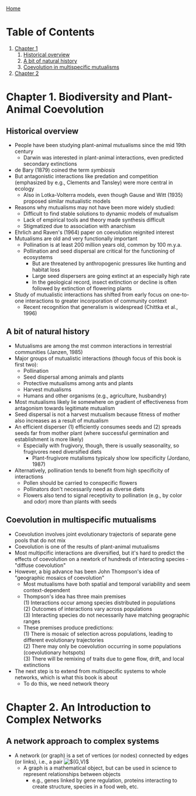 [Home](index.md)

# Table of Contents
1. [Chapter 1](#1)
    1. [Historical overview](#1.1)
    2. [A bit of natural history](#1.2)
    3. [Coevolution in multispecific mutualisms](#1.3)
2. [Chapter 2](#2)



# Chapter 1. Biodiversity and Plant-Animal Coevolution <a name="1"></a>

## Historical overview <a name="1.1"></a>

- People have been studying plant-animal mutualisms since the mid 19th century
  - Darwin was interested in plant-animal interactions, even predicted secondary extinctions
- de Bary (1879) coined the term *symbiosis*
- But antagonistic interactions like predation and competition (emphasized by e.g., Clements and Tansley) were more central in ecology 
  - Also in Lotka-Volterra models, even though Gause and Witt (1935) proposed similar mutualistic models
- Reasons why mutualisms may not have been more widely studied:
  - Difficult to find stable solutions to dynamic models of mutualism
  - Lack of empirical tools and theory made synthesis difficult
  - Stigmatized due to association with anarchism
- Ehrlich and Raven's (1964) paper on coevolution reignited interest
- Mutualisms are old and very functionally important
  - Pollination is at least 200 million years old, common by 100 m.y.a.
  - Pollination and seed dispersal are critical for the functioning of ecosystems
    - But are threatened by anthropogenic pressures like hunting and habitat loss
    - Large seed dispersers are going extinct at an especially high rate
    - In the geological record, insect extinction or decline is often followed by extinction of flowering plants
- Study of mutualistic interactions has shifted from early focus on one-to-one interactions to greater incorporation of community context
  - Recent recognition that generalism is widespread (Chittka et al., 1996)

## A bit of natural history <a name="1.2"></a>

- Mutualisms are among the mst common interactions in terrestrial communities (Janzen, 1985)
- Major groups of mutualistic interactions (though focus of this book is first two):
    - Pollination
    - Seed dispersal among animals and plants
    - Protective mutualisms among ants and plants
    - Harvest mutualisms
    - Humans and other organisms (e.g., agriculture, husbandry)
- Most mutualisms likely lie somewhere on gradient of effectiveness from antagonism towards legitimate mutualism
- Seed dispersal is not a harvest mutualism because fitness of mother also increases as a result of mutualism
- An efficient disperser (1) efficiently consumes seeds and (2) spreads seeds far from mother plant (where successful germination and establishment is more likely)
    - Especially with frugivory, though, there is usually seasonality, so frugivores need diversified diets
        - Plant-frugivore mutalisms typicaly show low specificity (Jordano, 1987)  
- Alternatively, pollination tends to benefit from high specificity of interactions
    - Pollen should be carried to conspecific flowers
    - Pollinators don't necessarily need as diverse diets
    - Flowers also tend to signal receptivity to pollination (e.g., by color and odor) more than plants with seeds

## Coevolution in multispecific mutualisms <a name="1.3"></a>

- Coevolution involves joint evolutionary trajectoris of separate gene pools that do not mix
- Coevolution is one of the results of plant-animal mutualisms
- Most multipcific interactions are diversified, but it's hard to predict the effects of coevolution on a newtork of hundreds of interacting species - "diffuse coevolution"
- However, a big advance has been John Thompson's idea of "geographic mosaics of coevolution"
    - Most mutualisms have both spatial and temporal variability and seem context-dependent
    - Thompson's idea has three main premises  
    (1) Interactions occur among species distributed in populations  
    (2) Outcomes of interactions vary across populations  
    (3) Interacting species do not necessarily have matching geographic ranges  
    - These premises produce predictions:  
    (1) There is mosaic of selection across populations, leading to different evolutionary trajectories  
    (2) There may only be coevolution occurring in some populations (coevolutionary hotspots)  
    (3) There will be remixing of traits due to gene flow, drift, and local extinctions  
- The next step is to extend from multispecific systems to whole networks, which is what this book is about
    - To do this, we need network theory  


# Chapter 2. An Introduction to Complex Networks <a name="2"></a>

## A network approach to complex systems <a name="2.1"></a>

- A network (or graph) is a set of vertices (or nodes) connected by edges (or links), i.e., a pair <img src="https://latex.codecogs.com/svg.image?$(G,V)$" title="$(G,V)$" />
    - A graph is a mathematical object, but can be used in science to represent relationships between objects
        - e.g., genes linked by gene regulation, proteins interacting to create structure, species in a food web, etc.  


